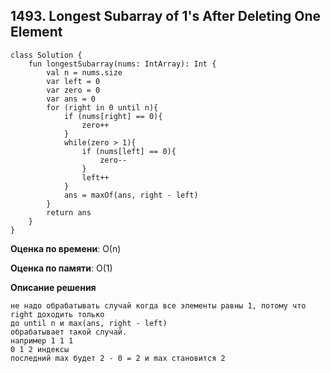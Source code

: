 ## 1493. Longest Subarray of 1's After Deleting One Element


```
class Solution {
    fun longestSubarray(nums: IntArray): Int {
        val n = nums.size
        var left = 0
        var zero = 0
        var ans = 0
        for (right in 0 until n){
            if (nums[right] == 0){
                zero++
            }
            while(zero > 1){
                if (nums[left] == 0){
                    zero--
                }
                left++
            }
            ans = maxOf(ans, right - left)
        }
        return ans
    }
}

```

**Оценка по времени**: О(n)


**Оценка по памяти**: О(1)


**Описание решения**
```
не надо обрабатывать случай когда все элементы равны 1, потому что right доходить только 
до until n и max(ans, right - left) 
обрабатывает такой случай.
например 1 1 1
0 1 2 индексы
последний max будет 2 - 0 = 2 и max становится 2 

```